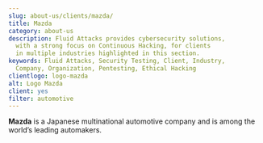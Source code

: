 ```yaml
---
slug: about-us/clients/mazda/
title: Mazda
category: about-us
description: Fluid Attacks provides cybersecurity solutions,
  with a strong focus on Continuous Hacking, for clients
  in multiple industries highlighted in this section.
keywords: Fluid Attacks, Security Testing, Client, Industry,
  Company, Organization, Pentesting, Ethical Hacking
clientlogo: logo-mazda
alt: Logo Mazda
client: yes
filter: automotive
---
```


**Mazda** is a Japanese multinational automotive company and is among
the world’s leading automakers.
